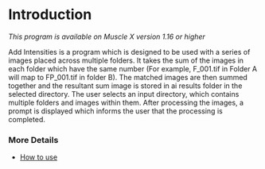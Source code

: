# Introduction

_This program is available on Muscle X version 1.16 or higher_

Add Intensities is a program which is designed to be used with a series of images placed across multiple folders. It takes the sum of the images in each folder which have the same number (For example, F_001.tif in Folder A will map to FP_001.tif in folder B). The matched images are then summed together and the resultant sum image is stored in ai results folder in the selected directory. The user selects an input directory, which contains multiple folders and images within them. After processing the images, a prompt is displayed which informs the user that the processing is completed. 

### More Details
* [How to use](Add-Intensities--How-to-use.html)
